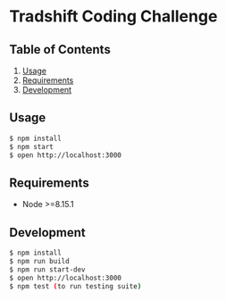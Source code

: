 # Tradshift Coding Challenge

## Table of Contents

1. [Usage](#Usage)
1. [Requirements](#requirements)
1. [Development](#development)

## Usage

```bash
$ npm install
$ npm start
$ open http://localhost:3000 

```

## Requirements

- Node >=8.15.1

## Development

```bash
$ npm install
$ npm run build
$ npm run start-dev
$ open http://localhost:3000 
$ npm test (to run testing suite)

```
